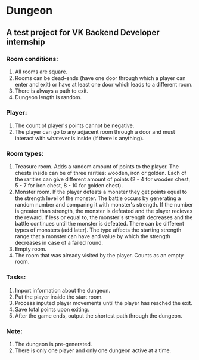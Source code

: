 # Dungeon
## A test project for VK Backend Developer internship
### Room conditions:
1. All rooms are square.
2. Rooms can be dead-ends (have one door through which a player can enter and exit) or have at least one door which leads to a different room.
3. There is always a path to exit.
4. Dungeon length is random.
### Player:
1. The count of player's points cannot be negative.
2. The player can go to any adjacent room through a door and must interact with whatever is inside (if there is anything).
### Room types:
1. Treasure room. Adds a random amount of points to the player. The chests inside can be of three rarities: wooden, iron or golden. Each of the rarities can give different amount of points
(2 - 4 for wooden chest, 5 - 7 for iron chest, 8 - 10 for golden chest).
2. Monster room. If the player defeats a monster they get points equal to the strength level of the monster. The battle occurs by generating a random number and comparing it with monster's
strength. If the number is greater than strength, the monster is defeated and the player recieves the reward. If less or equal to, the monster's strength decreases and the battle continues until
the monster is defeated. There can be different types of monsters (add later). The type affects the starting strength range that a monster can have and value by which the strength decreases
in case of a failed round.
3. Empty room.
4. The room that was already visited by the player. Counts as an empty room.
### Tasks:
1. Import information about the dungeon.
2. Put the player inside the start room.
3. Process inputed player movements until the player has reached the exit.
4. Save total points upon exiting.
5. After the game ends, output the shortest path through the dungeon.
### Note:
1. The dungeon is pre-generated.
2. There is only one player and only one dungeon active at a time.
